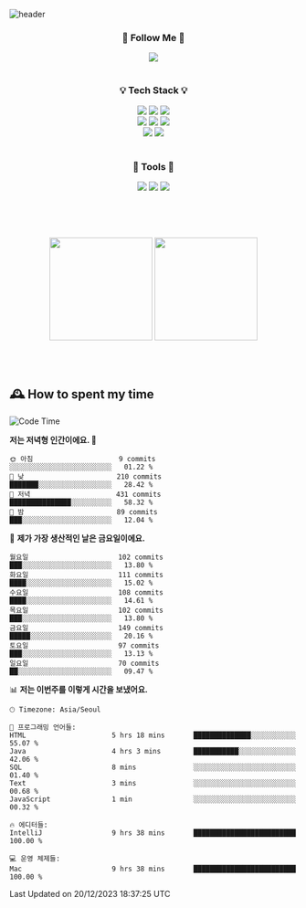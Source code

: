 ![header](https://capsule-render.vercel.app/api?type=waving&color=0:FFE29F,50:FFA99F,100:FF719A&height=300&fontAlignY=40&section=header&text=sung%20eun&fontSize=80&fontColor=FFFFFF)

<div align="center">
	<h3>🐹  Follow Me  🐹</h3>
	<a href="https://velog.io/@saeun05" target="_blank"><img src="https://img.shields.io/badge/Velog-20C997?style=flat&logo=velog&logoColor=white"/></a><br><br>
	<h3>💡  Tech Stack  💡</h3>
	<img src="https://img.shields.io/badge/Java-0078D4?style=flat"/>
	<img src="https://img.shields.io/badge/Spring-6DB33F?style=flat&logo=spring&logoColor=white"/>
	<img src="https://img.shields.io/badge/SpringBoot-6DB33F?style=flat&logo=springboot&logoColor=white"/><br>
	<img src="https://img.shields.io/badge/HTML5-E34F26?style=flat&logo=html5&logoColor=white"/>
	<img src="https://img.shields.io/badge/CSS3-1572B6?style=flat&logo=css3&logoColor=white"/>
	<img src="https://img.shields.io/badge/jQuery-0769AD?style=flat&logo=jquery&logoColor=white"/><br>
	<img src="https://img.shields.io/badge/MySQL-4479A1?style=flat&logo=mysql&logoColor=white"/>
	<img src="https://img.shields.io/badge/oracle-F80000?style=flat&logo=oracle&logoColor=white"/><br><br>
	<h3>🔦  Tools  🔦</h3>
	<img src="https://img.shields.io/badge/intelliJ IDEA-000000?style=flat&logo=intellijidea&logoColor=white"/>
	<img src="https://img.shields.io/badge/Notion-F9DC3E?style=flat&logo=notion&logoColor=white"/>
	<img src="https://img.shields.io/badge/Git-F05032?style=flat&logo=git&logoColor=white"/><br><br>
</div>

<br><br>

<div align="center">
  <img style="height:180px" src="https://github-readme-stats.vercel.app/api?username=sungeunn&show_icons=true&theme=omni&locale=kr"/>
  <img style="height:180px" src="https://github-readme-stats.vercel.app/api/top-langs/?username=sungeunn&theme=omni&layout=compact&locale=kr"/>
</div>

<br><br>

## 🕰 How to spent my time
<!--START_SECTION:waka-->
![Code Time](http://img.shields.io/badge/Code%20Time-325%20hrs%2027%20mins-blue)

**저는 저녁형 인간이에요. 🦉** 

```text
🌞 아침                     9 commits           ░░░░░░░░░░░░░░░░░░░░░░░░░   01.22 % 
🌆 낮　                     210 commits         ███████░░░░░░░░░░░░░░░░░░   28.42 % 
🌃 저녁                     431 commits         ███████████████░░░░░░░░░░   58.32 % 
🌙 밤　                     89 commits          ███░░░░░░░░░░░░░░░░░░░░░░   12.04 % 
```
📅 **제가 가장 생산적인 날은 금요일이에요.** 

```text
월요일                      102 commits         ███░░░░░░░░░░░░░░░░░░░░░░   13.80 % 
화요일                      111 commits         ████░░░░░░░░░░░░░░░░░░░░░   15.02 % 
수요일                      108 commits         ████░░░░░░░░░░░░░░░░░░░░░   14.61 % 
목요일                      102 commits         ███░░░░░░░░░░░░░░░░░░░░░░   13.80 % 
금요일                      149 commits         █████░░░░░░░░░░░░░░░░░░░░   20.16 % 
토요일                      97 commits          ███░░░░░░░░░░░░░░░░░░░░░░   13.13 % 
일요일                      70 commits          ██░░░░░░░░░░░░░░░░░░░░░░░   09.47 % 
```


📊 **저는 이번주를 이렇게 시간을 보냈어요.** 

```text
🕑︎ Timezone: Asia/Seoul

💬 프로그래밍 언어들: 
HTML                     5 hrs 18 mins       ██████████████░░░░░░░░░░░   55.07 % 
Java                     4 hrs 3 mins        ███████████░░░░░░░░░░░░░░   42.06 % 
SQL                      8 mins              ░░░░░░░░░░░░░░░░░░░░░░░░░   01.40 % 
Text                     3 mins              ░░░░░░░░░░░░░░░░░░░░░░░░░   00.68 % 
JavaScript               1 min               ░░░░░░░░░░░░░░░░░░░░░░░░░   00.32 % 

🔥 에디터들: 
IntelliJ                 9 hrs 38 mins       █████████████████████████   100.00 % 

💻 운영 체제들: 
Mac                      9 hrs 38 mins       █████████████████████████   100.00 % 
```


 Last Updated on 20/12/2023 18:37:25 UTC
<!--END_SECTION:waka-->
